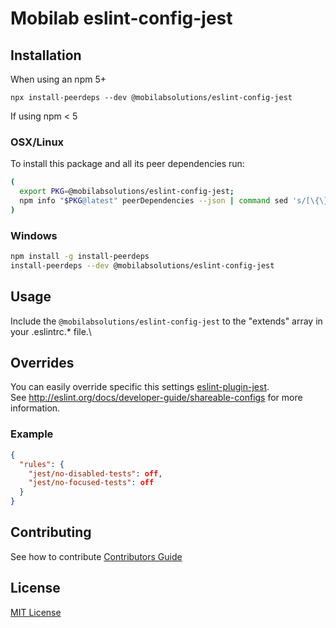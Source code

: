 # Mobilab eslint-config-jest

## Installation

When using an npm 5+

`npx install-peerdeps --dev @mobilabsolutions/eslint-config-jest`

If using npm < 5

### OSX/Linux

To install this package and all its peer dependencies run:

```bash
(
  export PKG=@mobilabsolutions/eslint-config-jest;
  npm info "$PKG@latest" peerDependencies --json | command sed 's/[\{\},]//g ; s/: /@/g' | xargs npm install --save-dev "$PKG@latest"
)
```

### Windows

```bash
npm install -g install-peerdeps
install-peerdeps --dev @mobilabsolutions/eslint-config-jest
```

## Usage

Include the `@mobilabsolutions/eslint-config-jest` to the "extends" array in your .eslintrc.\* file.\

## Overrides

You can easily override specific this settings [eslint-plugin-jest](https://github.com/jest-community/eslint-plugin-jest).\
See http://eslint.org/docs/developer-guide/shareable-configs for more information.

### Example

```json
{
  "rules": {
    "jest/no-disabled-tests": off,
    "jest/no-focused-tests": off
  }
}
```

## Contributing
See how to contribute [Contributors Guide](./../../CONTRIBUTING.md)

## License
[MIT License](./../../LICENSE.md)
